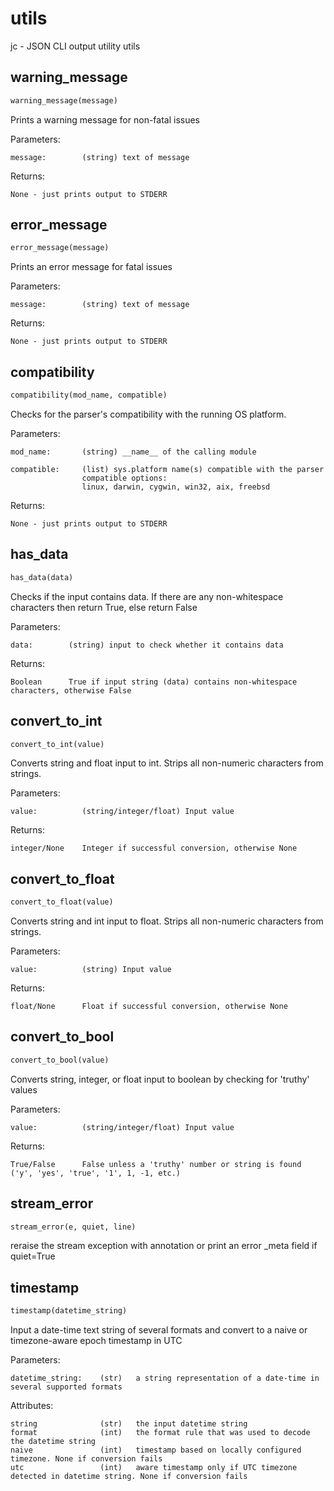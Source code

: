 
# utils
jc - JSON CLI output utility utils

## warning_message
```python
warning_message(message)
```

Prints a warning message for non-fatal issues

Parameters:

    message:        (string) text of message

Returns:

    None - just prints output to STDERR


## error_message
```python
error_message(message)
```

Prints an error message for fatal issues

Parameters:

    message:        (string) text of message

Returns:

    None - just prints output to STDERR


## compatibility
```python
compatibility(mod_name, compatible)
```
Checks for the parser's compatibility with the running OS platform.

Parameters:

    mod_name:       (string) __name__ of the calling module

    compatible:     (list) sys.platform name(s) compatible with the parser
                    compatible options:
                    linux, darwin, cygwin, win32, aix, freebsd

Returns:

    None - just prints output to STDERR


## has_data
```python
has_data(data)
```

Checks if the input contains data. If there are any non-whitespace characters then return True, else return False

Parameters:

    data:        (string) input to check whether it contains data

Returns:

    Boolean      True if input string (data) contains non-whitespace characters, otherwise False


## convert_to_int
```python
convert_to_int(value)
```

Converts string and float input to int. Strips all non-numeric characters from strings.

Parameters:

    value:          (string/integer/float) Input value

Returns:

    integer/None    Integer if successful conversion, otherwise None


## convert_to_float
```python
convert_to_float(value)
```

Converts string and int input to float. Strips all non-numeric characters from strings.

Parameters:

    value:          (string) Input value

Returns:

    float/None      Float if successful conversion, otherwise None


## convert_to_bool
```python
convert_to_bool(value)
```

Converts string, integer, or float input to boolean by checking for 'truthy' values

Parameters:

    value:          (string/integer/float) Input value

Returns:

    True/False      False unless a 'truthy' number or string is found ('y', 'yes', 'true', '1', 1, -1, etc.)


## stream_error
```python
stream_error(e, quiet, line)
```
reraise the stream exception with annotation or print an error _meta field if quiet=True

## timestamp
```python
timestamp(datetime_string)
```

Input a date-time text string of several formats and convert to a naive or timezone-aware epoch timestamp in UTC

Parameters:

    datetime_string:    (str)   a string representation of a date-time in several supported formats

Attributes:

    string              (str)   the input datetime string
    format              (int)   the format rule that was used to decode the datetime string
    naive               (int)   timestamp based on locally configured timezone. None if conversion fails
    utc                 (int)   aware timestamp only if UTC timezone detected in datetime string. None if conversion fails

